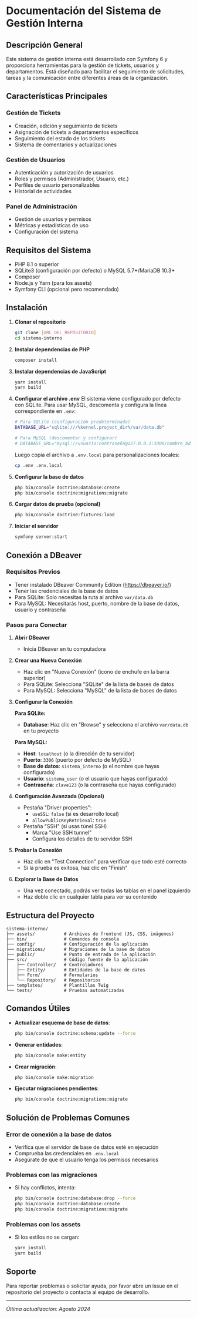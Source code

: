 # Documentación del Sistema de Gestión Interna

## Descripción General

Este sistema de gestión interna está desarrollado con Symfony 6 y proporciona herramientas para la gestión de tickets, usuarios y departamentos. Está diseñado para facilitar el seguimiento de solicitudes, tareas y la comunicación entre diferentes áreas de la organización.

## Características Principales

### Gestión de Tickets
- Creación, edición y seguimiento de tickets
- Asignación de tickets a departamentos específicos
- Seguimiento del estado de los tickets
- Sistema de comentarios y actualizaciones

### Gestión de Usuarios
- Autenticación y autorización de usuarios
- Roles y permisos (Administrador, Usuario, etc.)
- Perfiles de usuario personalizables
- Historial de actividades

### Panel de Administración
- Gestión de usuarios y permisos
- Métricas y estadísticas de uso
- Configuración del sistema

## Requisitos del Sistema

- PHP 8.1 o superior
- SQLite3 (configuración por defecto) o MySQL 5.7+/MariaDB 10.3+
- Composer
- Node.js y Yarn (para los assets)
- Symfony CLI (opcional pero recomendado)

## Instalación

1. **Clonar el repositorio**
   ```bash
   git clone [URL_DEL_REPOSITORIO]
   cd sistema-interno
   ```

2. **Instalar dependencias de PHP**
   ```bash
   composer install
   ```

3. **Instalar dependencias de JavaScript**
   ```bash
   yarn install
   yarn build
   ```

4. **Configurar el archivo .env**
   El sistema viene configurado por defecto con SQLite. Para usar MySQL, descomenta y configura la línea correspondiente en `.env`:
   ```bash
   # Para SQLite (configuración predeterminada)
   DATABASE_URL="sqlite:///%kernel.project_dir%/var/data.db"
   
   # Para MySQL (descomentar y configurar)
   # DATABASE_URL="mysql://usuario:contraseña@127.0.0.1:3306/nombre_bd?serverVersion=8.0.31&charset=utf8mb4"
   ```
   
   Luego copia el archivo a `.env.local` para personalizaciones locales:
   ```bash
   cp .env .env.local
   ```

5. **Configurar la base de datos**
   ```bash
   php bin/console doctrine:database:create
   php bin/console doctrine:migrations:migrate
   ```

6. **Cargar datos de prueba (opcional)**
   ```bash
   php bin/console doctrine:fixtures:load
   ```

7. **Iniciar el servidor**
   ```bash
   symfony server:start
   ```

## Conexión a DBeaver

### Requisitos Previos
- Tener instalado DBeaver Community Edition (https://dbeaver.io/)
- Tener las credenciales de la base de datos
- Para SQLite: Solo necesitas la ruta al archivo `var/data.db`
- Para MySQL: Necesitarás host, puerto, nombre de la base de datos, usuario y contraseña

### Pasos para Conectar

1. **Abrir DBeaver**
   - Inicia DBeaver en tu computadora

2. **Crear una Nueva Conexión**
   - Haz clic en "Nueva Conexión" (icono de enchufe en la barra superior)
   - Para SQLite: Selecciona "SQLite" de la lista de bases de datos
   - Para MySQL: Selecciona "MySQL" de la lista de bases de datos

3. **Configurar la Conexión**
   
   **Para SQLite:**
   - **Database**: Haz clic en "Browse" y selecciona el archivo `var/data.db` en tu proyecto
   
   **Para MySQL:**
   - **Host**: `localhost` (o la dirección de tu servidor)
   - **Puerto**: `3306` (puerto por defecto de MySQL)
   - **Base de datos**: `sistema_interno` (o el nombre que hayas configurado)
   - **Usuario**: `sistema_user` (o el usuario que hayas configurado)
   - **Contraseña**: `clave123` (o la contraseña que hayas configurado)

4. **Configuración Avanzada (Opcional)**
   - Pestaña "Driver properties":
     - `useSSL`: `false` (si es desarrollo local)
     - `allowPublicKeyRetrieval`: `true`
   - Pestaña "SSH" (si usas túnel SSH)
     - Marca "Use SSH tunnel"
     - Configura los detalles de tu servidor SSH

5. **Probar la Conexión**
   - Haz clic en "Test Connection" para verificar que todo esté correcto
   - Si la prueba es exitosa, haz clic en "Finish"

6. **Explorar la Base de Datos**
   - Una vez conectado, podrás ver todas las tablas en el panel izquierdo
   - Haz doble clic en cualquier tabla para ver su contenido

## Estructura del Proyecto

```
sistema-interno/
├── assets/           # Archivos de frontend (JS, CSS, imágenes)
├── bin/              # Comandos de consola
├── config/           # Configuración de la aplicación
├── migrations/       # Migraciones de la base de datos
├── public/           # Punto de entrada de la aplicación
├── src/              # Código fuente de la aplicación
│   ├── Controller/   # Controladores
│   ├── Entity/       # Entidades de la base de datos
│   ├── Form/         # Formularios
│   └── Repository/   # Repositorios
├── templates/        # Plantillas Twig
└── tests/            # Pruebas automatizadas
```

## Comandos Útiles

- **Actualizar esquema de base de datos**:
  ```bash
  php bin/console doctrine:schema:update --force
  ```

- **Generar entidades**:
  ```bash
  php bin/console make:entity
  ```

- **Crear migración**:
  ```bash
  php bin/console make:migration
  ```

- **Ejecutar migraciones pendientes**:
  ```bash
  php bin/console doctrine:migrations:migrate
  ```

## Solución de Problemas Comunes

### Error de conexión a la base de datos
- Verifica que el servidor de base de datos esté en ejecución
- Comprueba las credenciales en `.env.local`
- Asegúrate de que el usuario tenga los permisos necesarios

### Problemas con las migraciones
- Si hay conflictos, intenta:
  ```bash
  php bin/console doctrine:database:drop --force
  php bin/console doctrine:database:create
  php bin/console doctrine:migrations:migrate
  ```

### Problemas con los assets
- Si los estilos no se cargan:
  ```bash
  yarn install
  yarn build
  ```

## Soporte

Para reportar problemas o solicitar ayuda, por favor abre un issue en el repositorio del proyecto o contacta al equipo de desarrollo.

---
*Última actualización: Agosto 2024*
